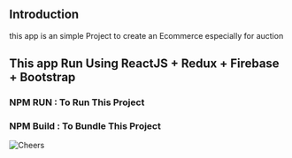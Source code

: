 ## Introduction
this app is an simple Project to create an Ecommerce especially for auction

## This app Run Using ReactJS + Redux + Firebase + Bootstrap 

### NPM RUN : To Run This Project

### NPM Build : To Bundle This Project

![Cheers](https://i.kym-cdn.com/photos/images/newsfeed/001/259/121/809.png)